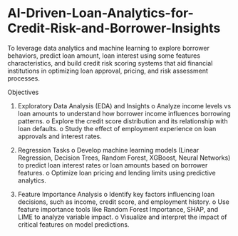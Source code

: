 # AI-Driven-Loan-Analytics-for-Credit-Risk-and-Borrower-Insights
To leverage data analytics and machine learning to explore borrower behaviors, predict loan amount, loan interest using some features characteristics, and build credit risk scoring systems that aid financial institutions in optimizing loan approval, pricing, and risk assessment processes.

Objectives

1.	Exploratory Data Analysis (EDA) and Insights
  o	Analyze income levels vs loan amounts to understand how borrower income influences borrowing patterns.
  o	Explore the credit score distribution and its relationship with loan defaults.
  o	Study the effect of employment experience on loan approvals and interest rates.

3.	Regression Tasks
  o	Develop machine learning models (Linear Regression, Decision Trees, Random Forest, XGBoost, Neural Networks) to predict loan interest rates or loan amounts based on borrower features.
  o	Optimize loan pricing and lending limits using predictive analytics.

4.	Feature Importance Analysis
  o	Identify key factors influencing loan decisions, such as income, credit score, and employment history.
  o	Use feature importance tools like Random Forest Importance, SHAP, and LIME to analyze variable impact.
  o	Visualize and interpret the impact of critical features on model predictions.
